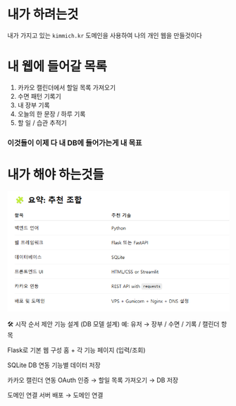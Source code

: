 # 내가 하려는것
내가 가지고 있는 ```kimmich.kr``` 도메인을 사용하여 나의 개인 웹을 만들것이다
# 내 웹에 들어갈 목록
1. 카카오 캘린더에서 할일 목록 가져오기
2. 수면 패턴 기록기
3. 내 장부 기록
4. 오늘의 한 문장 / 하루 기록
5. 할 일 / 습관 추적기
### 이것들이 이제 다 내 DB에 들어가는게 내 목표


# 내가 해야 하는것들
![alt text](image.png)


🛠 시작 순서 제안
기능 설계 (DB 모델 설계)
예: 유저 → 장부 / 수면 / 기록 / 캘린더 항목

Flask로 기본 웹 구성
홈 + 각 기능 페이지 (입력/조회)

SQLite DB 연동
기능별 데이터 저장

카카오 캘린더 연동
OAuth 인증 → 할일 목록 가져오기 → DB 저장

도메인 연결
서버 배포 → 도메인 연결